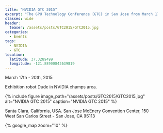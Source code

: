 ```yaml
---
title: "NVIDIA GTC 2015"
excerpt: "The GPU Technology Conference (GTC) in San Jose from March 17th to 20th, 2015"
classes: wide
header:
  teaser: /assets/posts/GTC2015/GTC2015.jpg
categories:
  - Events
tags:
  - NVIDIA
  - GTC
location:
  latitude: 37.3289499
  longitude: -121.88900842639819
---
```


March 17th - 20th, 2015

Exhibition robot Dude in NVIDIA champs area.

{% include figure image_path="/assets/posts/GTC2015/GTC2015.jpg" alt="NVIDIA GTC 2015" caption="NVIDIA GTC 2015" %}

Santa Clara, California, USA. San Jose McEnery Convention Center, 150 West San Carlos Street - San Jose, CA 95113

{% google_map zoom="10" %}